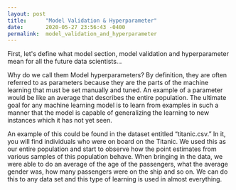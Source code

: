 ```yaml
---
layout: post
title:      "Model Validation & Hyperparameter"
date:       2020-05-27 23:56:43 -0400
permalink:  model_validation_and_hyperparameter
---
```


First, let's define what model section, model validation and hyperparameter mean for all the future data scientists...

Why do we call them Model hyperparameters? By definition, they are often referred to as parameters because they are the parts of the machine learning that must be set manually and tuned. An example of a parameter would be like an average that describes the entire population. The ultimate goal for any machine learning model is to learn from examples in such a manner that the model is capable of generalizing the learning to new instances which it has not yet seen. 

An example of this could be found in the dataset entitled “titanic.csv.” In it, you will find individuals who were on board on the Titanic. We used this as our entire population and start to observe how the point estimates from various samples of this population behave. When bringing in the data, we were able to do an average of the age of the passengers, what the average gender was, how many passengers were on the ship and so on. We can do this to any data set and this type of learning is used in almost everything. 


